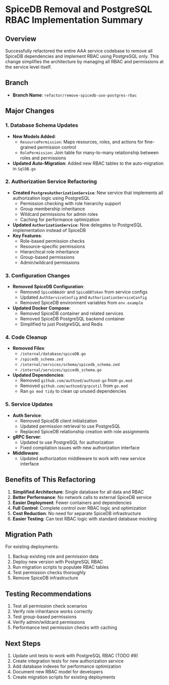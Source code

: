 # SpiceDB Removal and PostgreSQL RBAC Implementation Summary

## Overview
Successfully refactored the entire AAA service codebase to remove all SpiceDB dependencies and implement RBAC using PostgreSQL only. This change simplifies the architecture by managing all RBAC and permissions at the service level itself.

## Branch
- **Branch Name**: `refactor/remove-spicedb-use-postgres-rbac`

## Major Changes

### 1. Database Schema Updates
- **New Models Added**:
  - `ResourcePermission`: Maps resources, roles, and actions for fine-grained permission control
  - `RolePermission`: Join table for many-to-many relationship between roles and permissions
- **Updated Auto-Migration**: Added new RBAC tables to the auto-migration in `SqlDB.go`

### 2. Authorization Service Refactoring
- **Created `PostgresAuthorizationService`**: New service that implements all authorization logic using PostgreSQL
  - Permission checking with role hierarchy support
  - Group membership inheritance
  - Wildcard permissions for admin roles
  - Caching for performance optimization
- **Updated `AuthorizationService`**: Now delegates to PostgreSQL implementation instead of SpiceDB
- **Key Features**:
  - Role-based permission checks
  - Resource-specific permissions
  - Hierarchical role inheritance
  - Group-based permissions
  - Admin/wildcard permissions

### 3. Configuration Changes
- **Removed SpiceDB Configuration**:
  - Removed `SpiceDBAddr` and `SpiceDBToken` from service configs
  - Updated `AuthServiceConfig` and `AuthorizationServiceConfig`
  - Removed SpiceDB environment variables from `env.example`
- **Updated Docker Compose**:
  - Removed SpiceDB container and related services
  - Removed SpiceDB PostgreSQL backend container
  - Simplified to just PostgreSQL and Redis

### 4. Code Cleanup
- **Removed Files**:
  - `/internal/database/spiceDB.go`
  - `/spicedb_schema.zed`
  - `/internal/services/schema/spicedb_schema.zed`
  - `/internal/services/spicedb_schema.go`
- **Updated Dependencies**:
  - Removed `github.com/authzed/authzed-go` from `go.mod`
  - Removed `github.com/authzed/grpcutil` from `go.mod`
  - Ran `go mod tidy` to clean up unused dependencies

### 5. Service Updates
- **Auth Service**:
  - Removed SpiceDB client initialization
  - Updated permission retrieval to use PostgreSQL
  - Replaced SpiceDB relationship creation with role assignments
- **gRPC Server**:
  - Updated to use PostgreSQL for authorization
  - Fixed compilation issues with new authorization interface
- **Middleware**:
  - Updated authorization middleware to work with new service interface

## Benefits of This Refactoring

1. **Simplified Architecture**: Single database for all data and RBAC
2. **Better Performance**: No network calls to external SpiceDB service
3. **Easier Deployment**: Fewer containers and dependencies
4. **Full Control**: Complete control over RBAC logic and optimization
5. **Cost Reduction**: No need for separate SpiceDB infrastructure
6. **Easier Testing**: Can test RBAC logic with standard database mocking

## Migration Path

For existing deployments:
1. Backup existing role and permission data
2. Deploy new version with PostgreSQL RBAC
3. Run migration scripts to populate RBAC tables
4. Test permission checks thoroughly
5. Remove SpiceDB infrastructure

## Testing Recommendations

1. Test all permission check scenarios
2. Verify role inheritance works correctly
3. Test group-based permissions
4. Verify admin/wildcard permissions
5. Performance test permission checks with caching

## Next Steps

1. Update unit tests to work with PostgreSQL RBAC (TODO #9)
2. Create integration tests for new authorization service
3. Add database indexes for performance optimization
4. Document new RBAC model for developers
5. Create migration scripts for existing deployments
